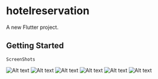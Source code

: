 # hotelreservation

A new Flutter project.

## Getting Started

```
ScreenShots
```
![Alt text](/Screenshots/1.jpg?raw=true "Optional Title")
![Alt text](/Screenshots/2.jpg?raw=true "Optional Title")
![Alt text](/Screenshots/3.jpg?raw=true "Optional Title")
![Alt text](/Screenshots/4.jpg?raw=true "Optional Title")
![Alt text](/Screenshots/5.jpg?raw=true "Optional Title")
![Alt text](/Screenshots/6.jpg?raw=true "Optional Title")